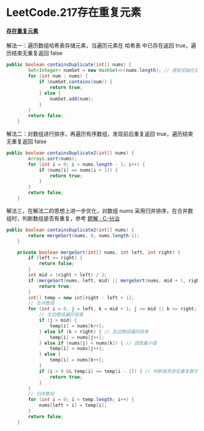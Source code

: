 # LeetCode.217存在重复元素

#### [存在重复元素](https://leetcode-cn.com/problems/contains-duplicate/)

解法一：遍历数组哈希表存储元素，当遍历元素在 哈希表 中已存在返回 true，遍历结束无重复返回 false

```java
public boolean containsDuplicate(int[] nums) {
        Set<Integer> numSet = new HashSet<>(nums.length); // 提前初始化容器大小，减少扩容消耗
        for (int num : nums) {
            if (numSet.contains(num)) {
                return true;
            } else {
                numSet.add(num);
            }
        }
        return false;
    }
```

解法二：对数组进行排序，再遍历有序数组，发现前后重复返回 true，遍历结束无重复返回 false

```java
public boolean containsDuplicate2(int[] nums) {
        Arrays.sort(nums);
        for (int i = 0; i < nums.length - 1; i++) {
            if (nums[i] == nums[i + 1]) {
                return true;
            }
        }
        return false;
    }
```

解法三，在解法二的思想上进一步优化，对数组 nums 采用归并排序，在合并数组时，判断数组是否有重复，参考 [题解 : C-分治](https://leetcode-cn.com/problems/contains-duplicate/solution/c-fen-zhi-by-dong-feng-32-1245/)

```java
public boolean containsDuplicate2(int[] nums) {
        return mergeSort(nums, 0, nums.length-1);
    }

    private boolean mergeSort(int[] nums, int left, int right) {
        if (left >= right) {
            return false;
        }
        int mid = (right + left) / 2;
        if (mergeSort(nums, left, mid) || mergeSort(nums, mid + 1, right)) {
            return true;
        }
        int[] temp = new int[right - left + 1];
        // 合并数组
        for (int i = 0, j = left, k = mid + 1; j <= mid || k <= right; i++) {
            // 左边数组遍历结束
            if (j > mid) {
                temp[i] = nums[k++];
            } else if (k > right) { // 右边数组遍历结束
                temp[i] = nums[j++];
            } else if (nums[j] < nums[k]) { // 选取最小值
                temp[i] = nums[j++];
            } else {
                temp[i] = nums[k++];
            }
            if (i > 0 && temp[i] == temp[i - 1]) { // 判断是否存在重复数字
                return true;    
            }
        }
        // 归并数组
        for (int i = 0; i < temp.length; i++) {
            nums[left + i] = temp[i];
        }
        return false;
    }
```





